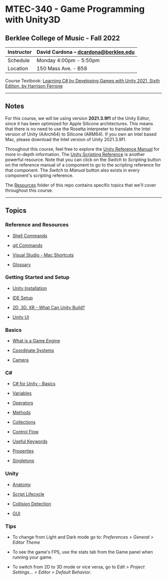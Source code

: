 # MTEC-340 - Game Programming with Unity3D

## Berklee College of Music - Fall 2022


| Instructor | David Cardona – [dcardona@berklee.edu](mailto:dcardona@berklee.edu) |
| -------- | -------- |
| Schedule | Monday 4:00pm - 5:50pm |
| Location | 150 Mass Ave. - B58 |

Course Textbook: [Learning C# by Developing Games with Unity 2021, Sixth Edition, by Harrison Ferrone](https://smile.amazon.com/Learning-Developing-Games-Unity-2021/dp/1801813949/)

---

## Notes

For this course, we will be using version **2021.3.9f1** of the Unity Editor, since it has been optimized for Apple Silicone architectures. This means that there is no need to use the Rosetta interpreter to translate the Intel version of Unity (AArch64) to Silicone (ARM64). If you own an Intel based Mac, please download the Intel version of Unity 2021.3.9f1.

Throughout this course, feel free to explore the [Unity Reference Manual](https://docs.unity3d.com/Manual/index.html) for more in-depth information. The [Unity Scripting Reference](https://docs.unity3d.com/ScriptReference/) is another powerful resource. Note that you can click on the *Switch to Scripting* button on the reference manual of a component to go to the scripting reference for that component. The *Switch to Manual* button also exists in every component's scripting reference.

The [Resources](./Resources/) folder of this repo contains specific topics that we'll cover throughout this course.

---

## Topics

### Reference and Resources

* [Shell Commands](./Resources/misc/shell_commands.md)

* [git Commands](./Resources/misc/git_commands.md)

* [Visual Studio - Mac Shortcuts](./Resources/misc/visual_studio-mac_shortcuts.md)

* [Glossary](./Resources/misc/glossary.md)


### Getting Started and Setup

* [Unity Installation](./Resources/unity/installation.md)

* [IDE Setup](./Resources/misc/ide-setup.md)

* [2D, 3D, XR - What Can Unity Build?](./Resources/unity/2d3dxr.md)

* [Unity UI](./Resources/unity/unity_ui.md)


### Basics

* [What is a Game Engine](./Resources/misc/game_engine.md)

* [Coordinate Systems](./Resources/misc/coordinate_systems.md)

* [Camera](./Resources/misc/camera.md)


### C#

* [C# for Unity - Basics](./Resources/cs/cs_in_Unity-basics.md)

* [Variables](./Resources/cs/variables.md)

* [Operators](./Resources/cs/operators.md)

* [Methods](./Resources/cs/methods.md)

* [Collections](./Resources/cs/collections.md)

* [Control Flow](./Resources/cs/control_flow.md)

* [Useful Keywords](./Resources/cs/keywords.md)

* [Properties](./Resources/cs/property.md)

* [Singletons](./Resources/cs/singleton.md)


### Unity

* [Anatomy](./Resources/unity/anatomy.md)

* [Script Lifecycle](./Resources/unity/script_lifecycle.md)

* [Collision Detection](./Resources/unity/collision_detection.md)

* [GUI](./Resources/unity/gui.md)


### Tips

* To change from Light and Dark mode go to: *Preferences > General > Editor Theme*

* To see the game's FPS, use the stats tab from the Game panel when running your game.

* To switch from 2D to 3D mode or vice versa, go to *Edit > Project Settings... > Editor > Default Behavior*.
